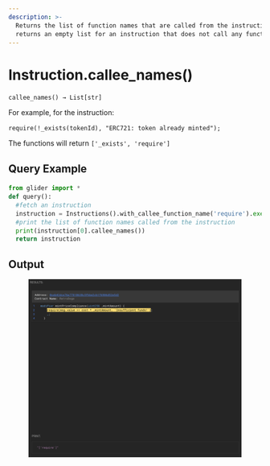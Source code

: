 ```yaml
---
description: >-
  Returns the list of function names that are called from the instruction. It
  returns an empty list for an instruction that does not call any functions
---
```


# Instruction.callee\_names()

`callee_names() → List[str]`

For example, for the instruction:

```solidity
require(!_exists(tokenId), "ERC721: token already minted");
```

The functions will return `['_exists', 'require']`

## Query Example

```python
from glider import *
def query():
  #fetch an instruction
  instruction = Instructions().with_callee_function_name('require').exec(1,30)
  #print the list of function names called from the instruction
  print(instruction[0].callee_names()) 
  return instruction
```

## Output

<figure><img src="../../.gitbook/assets/image (182).png" alt=""><figcaption></figcaption></figure>

